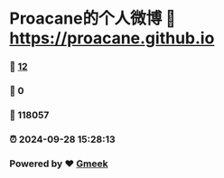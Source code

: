 # Proacane的个人微博 :link: https://proacane.github.io 
### :page_facing_up: [12](https://proacane.github.io/tag.html) 
### :speech_balloon: 0 
### :hibiscus: 118057 
### :alarm_clock: 2024-09-28 15:28:13 
### Powered by :heart: [Gmeek](https://github.com/Meekdai/Gmeek)
